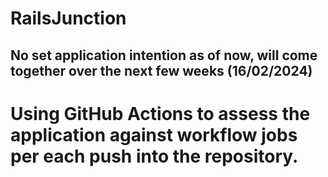 # RailsJunction

## No set application intention as of now, will come together over the next few weeks (16/02/2024)

# Using GitHub Actions to assess the application against workflow jobs per each push into the repository.
